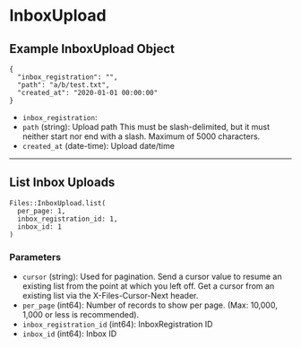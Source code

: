# InboxUpload

## Example InboxUpload Object

```
{
  "inbox_registration": "",
  "path": "a/b/test.txt",
  "created_at": "2020-01-01 00:00:00"
}
```

* `inbox_registration`: 
* `path` (string): Upload path This must be slash-delimited, but it must neither start nor end with a slash. Maximum of 5000 characters.
* `created_at` (date-time): Upload date/time


---

## List Inbox Uploads

```
Files::InboxUpload.list(
  per_page: 1, 
  inbox_registration_id: 1, 
  inbox_id: 1
)
```

### Parameters

* `cursor` (string): Used for pagination.  Send a cursor value to resume an existing list from the point at which you left off.  Get a cursor from an existing list via the X-Files-Cursor-Next header.
* `per_page` (int64): Number of records to show per page.  (Max: 10,000, 1,000 or less is recommended).
* `inbox_registration_id` (int64): InboxRegistration ID
* `inbox_id` (int64): Inbox ID
